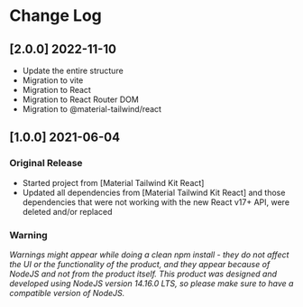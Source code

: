 # Change Log

## [2.0.0] 2022-11-10

- Update the entire structure
- Migration to vite
- Migration to React
- Migration to React Router DOM
- Migration to @material-tailwind/react

## [1.0.0] 2021-06-04

### Original Release

- Started project from [Material Tailwind Kit React]
- Updated all dependencies from [Material Tailwind Kit React] and those dependencies that were not working with the new React v17+ API, were deleted and/or replaced

### Warning

_Warnings might appear while doing a clean npm install - they do not affect the UI or the functionality of the product, and they appear because of NodeJS and not from the product itself._
_This product was designed and developed using NodeJS version 14.16.0 LTS, so please make sure to have a compatible version of NodeJS._

